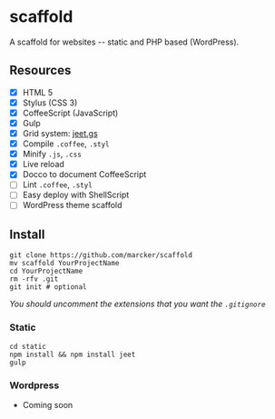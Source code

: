 scaffold
========

A scaffold for websites -- static and PHP based (WordPress).

## Resources

- [x] HTML 5
- [x] Stylus (CSS 3)
- [x] CoffeeScript (JavaScript)
- [x] Gulp
- [x] Grid system: [jeet.gs](http://jeet.gs)
- [x] Compile `.coffee`, `.styl`
- [x] Minify `.js`, `.css`
- [x] Live reload
- [x] Docco to document CoffeeScript
- [ ] Lint `.coffee`, `.styl`
- [ ] Easy deploy with ShellScript
- [ ] WordPress theme scaffold

## Install

```
git clone https://github.com/marcker/scaffold
mv scaffold YourProjectName
cd YourProjectName
rm -rfv .git
git init # optional
```

*You should uncomment the extensions that you want the `.gitignore`*

### Static

```
cd static
npm install && npm install jeet
gulp
```

### Wordpress

* Coming soon
